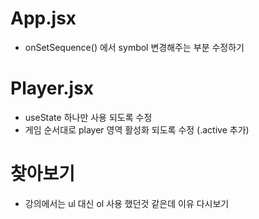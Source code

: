 # App.jsx
- onSetSequence() 에서 symbol 변경해주는 부분 수정하기 

# Player.jsx
- useState 하나만 사용 되도록 수정
- 게임 순서대로 player 영역 활성화 되도록 수정 (.active 추가)

# 찾아보기
- 강의에서는 ul 대신 ol 사용 했던것 같은데 이유 다시보기
